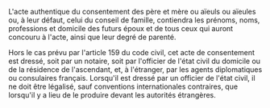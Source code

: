 L'acte authentique du consentement des père et mère ou aïeuls ou aïeules ou, à leur défaut, celui du conseil de famille, contiendra les prénoms, noms, professions et domicile des futurs époux et de tous ceux qui auront concouru à l'acte, ainsi que leur degré de parenté.

Hors le cas prévu par l'article 159 du code civil, cet acte de consentement est dressé, soit par un notaire, soit par l'officier de l'état civil du domicile ou de la résidence de l'ascendant, et, à l'étranger, par les agents diplomatiques ou consulaires français. Lorsqu'il est dressé par un officier de l'état civil, il ne doit être légalisé, sauf conventions internationales contraires, que lorsqu'il y a lieu de le produire devant les autorités étrangères.
